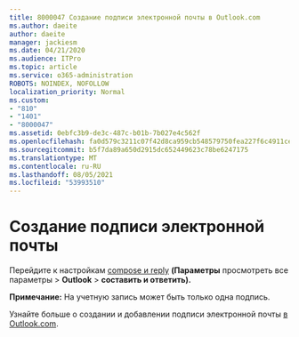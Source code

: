 ```yaml
---
title: 8000047 Создание подписи электронной почты в Outlook.com
ms.author: daeite
author: daeite
manager: jackiesm
ms.date: 04/21/2020
ms.audience: ITPro
ms.topic: article
ms.service: o365-administration
ROBOTS: NOINDEX, NOFOLLOW
localization_priority: Normal
ms.custom:
- "810"
- "1401"
- "8000047"
ms.assetid: 0ebfc3b9-de3c-487c-b01b-7b027e4c562f
ms.openlocfilehash: fa0d579c3211c07f42d8ca959cb548579750fea227f6c4911cea099ca66c1bca
ms.sourcegitcommit: b5f7da89a650d2915dc652449623c78be6247175
ms.translationtype: MT
ms.contentlocale: ru-RU
ms.lasthandoff: 08/05/2021
ms.locfileid: "53993510"
---
```

# <a name="how-to-create-an-email-signature"></a>Создание подписи электронной почты

Перейдите к настройкам [compose и reply](https://go.microsoft.com/fwlink/?linkid=2006164) **(Параметры** просмотреть все параметры \> **Outlook** \> **составить и ответить).**
  
 **Примечание:** На учетную запись может быть только одна подпись.
  
Узнайте больше о создании и добавлении подписи электронной почты [в Outlook.com](https://support.office.com/article/776d9006-abdf-444e-b5b7-a61821dff034?wt.mc_id=Office_Outlook_com_Alchemy).

